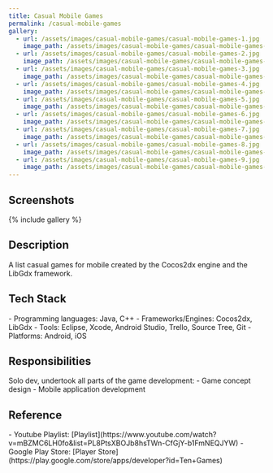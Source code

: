 ```yaml
---
title: Casual Mobile Games
permalink: /casual-mobile-games
gallery:
  - url: /assets/images/casual-mobile-games/casual-mobile-games-1.jpg
    image_path: /assets/images/casual-mobile-games/casual-mobile-games-1.jpg
  - url: /assets/images/casual-mobile-games/casual-mobile-games-2.jpg
    image_path: /assets/images/casual-mobile-games/casual-mobile-games-2.jpg
  - url: /assets/images/casual-mobile-games/casual-mobile-games-3.jpg
    image_path: /assets/images/casual-mobile-games/casual-mobile-games-3.jpg
  - url: /assets/images/casual-mobile-games/casual-mobile-games-4.jpg
    image_path: /assets/images/casual-mobile-games/casual-mobile-games-4.jpg
  - url: /assets/images/casual-mobile-games/casual-mobile-games-5.jpg
    image_path: /assets/images/casual-mobile-games/casual-mobile-games-5.jpg
  - url: /assets/images/casual-mobile-games/casual-mobile-games-6.jpg
    image_path: /assets/images/casual-mobile-games/casual-mobile-games-6.jpg
  - url: /assets/images/casual-mobile-games/casual-mobile-games-7.jpg
    image_path: /assets/images/casual-mobile-games/casual-mobile-games-7.jpg
  - url: /assets/images/casual-mobile-games/casual-mobile-games-8.jpg
    image_path: /assets/images/casual-mobile-games/casual-mobile-games-8.jpg
  - url: /assets/images/casual-mobile-games/casual-mobile-games-9.jpg
    image_path: /assets/images/casual-mobile-games/casual-mobile-games-9.jpg    
---
```


<h2>Screenshots</h2>
{% include gallery %}

<h2>Description</h2>
A list casual games for mobile created by the Cocos2dx engine and the LibGdx framework.

<h2>Tech Stack</h2>
- Programming languages: Java, C++
- Frameworks/Engines: Cocos2dx, LibGdx
- Tools: Eclipse, Xcode, Android Studio, Trello, Source Tree, Git
- Platforms: Android, iOS

<h2>Responsibilities</h2>
Solo dev, undertook all parts of the game development:
- Game concept design
- Mobile application development

<h2>Reference</h2>
- Youtube Playlist: [Playlist](https://www.youtube.com/watch?v=mBZMC6LH0fo&list=PL8PtsXBOJb8hsTWn-CfGjY-b1FmNEQJYW)
- Google Play Store: [Player Store](https://play.google.com/store/apps/developer?id=Ten+Games)
